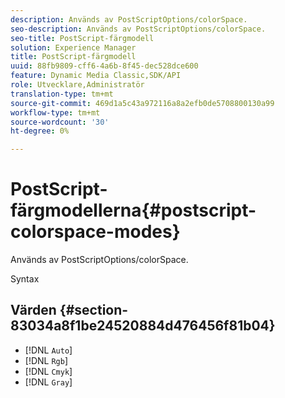 ```yaml
---
description: Används av PostScriptOptions/colorSpace.
seo-description: Används av PostScriptOptions/colorSpace.
seo-title: PostScript-färgmodell
solution: Experience Manager
title: PostScript-färgmodell
uuid: 88fb9809-cff6-4a6b-8f45-dec528dce600
feature: Dynamic Media Classic,SDK/API
role: Utvecklare,Administratör
translation-type: tm+mt
source-git-commit: 469d1a5c43a972116a8a2efb0de5708800130a99
workflow-type: tm+mt
source-wordcount: '30'
ht-degree: 0%

---
```



# PostScript-färgmodellerna{#postscript-colorspace-modes}

Används av PostScriptOptions/colorSpace.

Syntax

## Värden {#section-83034a8f1be24520884d476456f81b04}

* [!DNL `Auto`]
* [!DNL `Rgb`]
* [!DNL `Cmyk`]
* [!DNL `Gray`]

